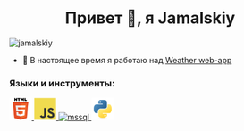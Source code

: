 <h1 align="center">Привет 👋, я Jamalskiy</h1>
<p align="left"> <img src="https://komarev.com/ghpvc/?username=jamalskiy&label=Profile%20views&color=0e75b6&style=flat" alt="jamalskiy" /> </p>

- 🔭 В настоящее время я работаю над [Weather web-app](https://github.com/jamalskiy/thesis-website-for-viewing-the-weather)


<h3 align="left">Языки и инструменты:</h3>
<p align="left"> <a href="https://www.w3.org/html/" target="_blank" rel="noreferrer"> <img src="https://raw.githubusercontent.com/devicons/devicon/master/icons/html5/html5-original-wordmark.svg" alt="html5" width="40" height="40"/> </a> <a href="https://developer.mozilla.org/en-US/docs/Web/JavaScript" target="_blank" rel="noreferrer"> <img src="https://raw.githubusercontent.com/devicons/devicon/master/icons/javascript/javascript-original.svg" alt="javascript" width="40" height="40"/> </a> <a href="https://www.microsoft.com/en-us/sql-server" target="_blank" rel="noreferrer"> <img src="https://www.svgrepo.com/show/303229/microsoft-sql-server-logo.svg" alt="mssql" width="40" height="40"/> </a> <a href="https://www.python.org" target="_blank" rel="noreferrer"> <img src="https://raw.githubusercontent.com/devicons/devicon/master/icons/python/python-original.svg" alt="python" width="40" height="40"/> </a> </p>
